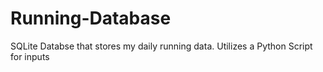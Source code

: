 # Running-Database
SQLite Databse that stores my daily running data. Utilizes a Python Script for inputs
